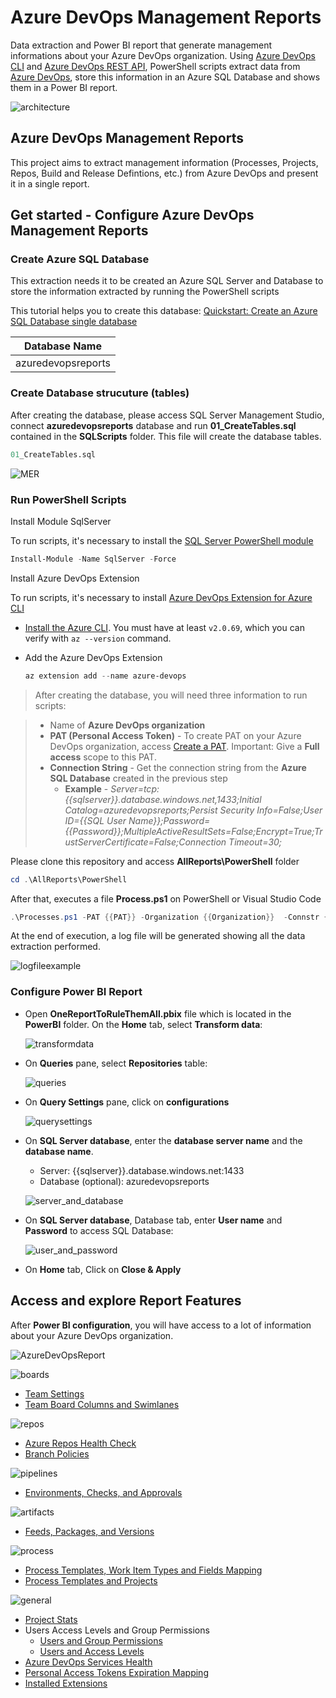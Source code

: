 # Azure DevOps Management Reports
Data extraction and Power BI report that generate management informations about your Azure DevOps organization. Using [Azure DevOps CLI](https://docs.microsoft.com/en-us/azure/devops/cli/?view=azure-devops) and [Azure DevOps REST API](https://docs.microsoft.com/en-us/rest/api/azure/devops/?view=azure-devops-rest-7.1), PowerShell scripts extract data from [Azure DevOps](https://azure.microsoft.com/en-us/services/devops/), store this information in an Azure SQL Database and shows them in a Power BI report.

![architecture](./images/Architecture.png)

## Azure DevOps Management Reports
This project aims to extract management information (Processes, Projects, Repos, Build and Release Defintions, etc.) from Azure DevOps and present it in a single report.

## Get started - Configure Azure DevOps Management Reports

### Create Azure SQL Database
This extraction needs it to be created an Azure SQL Server and Database to store the information extracted by running the PowerShell scripts

This tutorial helps you to create this database:
[Quickstart: Create an Azure SQL Database single database](https://docs.microsoft.com/en-us/azure/azure-sql/database/single-database-create-quickstart?tabs=azure-portal)

|Database Name|
|---|
|azuredevopsreports|

### Create Database strucuture (tables)
After creating the database, please access SQL Server Management Studio, connect **azuredevopsreports** database and run **01_CreateTables.sql** contained in the **SQLScripts** folder. This file will create the database tables.

```sql
01_CreateTables.sql
```

![MER](./images/MER.png)

### Run PowerShell Scripts
Install Module SqlServer

To run scripts, it's necessary to install the [ SQL Server PowerShell module](https://docs.microsoft.com/en-us/sql/powershell/download-sql-server-ps-module?view=sql-server-ver16)

  ```powershell
  Install-Module -Name SqlServer -Force
  ```

Install Azure DevOps Extension

To run scripts, it's necessary to install [Azure DevOps Extension for Azure CLI](https://github.com/Azure/azure-devops-cli-extension)

- [Install the Azure CLI](https://docs.microsoft.com/cli/azure/install-azure-cli). You must have at least `v2.0.69`, which you can verify with `az --version` command.
- Add the Azure DevOps Extension 
  
  ```powershell
  az extension add --name azure-devops
  ```
> After creating the database, you will need three information to run scripts:

> - Name of **Azure DevOps organization**
> - **PAT (Personal Access Token)** - To create PAT on your Azure DevOps organization, access [Create a PAT](https://docs.microsoft.com/en-us/azure/devops/organizations/accounts/use-personal-access-tokens-to-authenticate?view=azure-devops&tabs=Windows#create-a-pat). Important: Give a **Full access** scope to this PAT.
> - **Connection String** - Get the connection string from the **Azure SQL Database** created in the previous step
>   - **Example** - *Server=tcp:{{sqlserver}}.database.windows.net,1433;Initial Catalog=azuredevopsreports;Persist Security Info=False;User ID={{SQL User Name}};Password={{Password}};MultipleActiveResultSets=False;Encrypt=True;TrustServerCertificate=False;Connection Timeout=30;*

Please clone this repository and access **AllReports\PowerShell** folder

```PowerShell
cd .\AllReports\PowerShell
```

After that, executes a file **Process.ps1** on PowerShell or Visual Studio Code

```powershell
.\Processes.ps1 -PAT {{PAT}} -Organization {{Organization}}  -Connstr {{Connection string from database}}
```

At the end of execution, a log file will be generated showing all the data extraction performed.

![logfileexample](./images/LogFileExample.png)


### Configure Power BI Report
- Open **OneReportToRuleThemAll.pbix** file which is located in the **PowerBI** folder. On the **Home** tab, select **Transform data**:
  
  ![transformdata](./images/transformdata.png)

- On **Queries** pane, select **Repositories** table:
  
  ![queries](./images/Queries.png)
  
- On **Query Settings** pane, click on **configurations**

  ![querysettings](./images/Query_Settings.png)


- On **SQL Server database**, enter the **database server name** and the **database name**.
  - Server: {{sqlserver}}.database.windows.net:1433
  - Database (optional): azuredevopsreports
  
  ![server_and_database](./images/server_and_database.png)


- On **SQL Server database**, Database tab, enter **User name** and **Password** to access SQL Database:
  
  ![user_and_password](./images/user_and_password.png)

- On **Home** tab, Click on **Close & Apply**
## Access and explore Report Features
After **Power BI configuration**, you will have access to a lot of information about your Azure DevOps organization.

![AzureDevOpsReport](./images/AzureDevOpsReport.png)

![boards](../images/Boards.png)
  - [Team Settings](https://vinijmoura.medium.com/how-to-team-settings-mapping-on-azure-devops-ee609d217a3a)
  - [Team Board Columns and Swimlanes](https://vinijmoura.medium.com/how-to-board-columns-and-swimlanes-mapping-on-azure-devops-bd7fbf94e43f)

![repos](../images/Repos.png)
  - [Azure Repos Health Check](https://vinijmoura.medium.com/how-to-azure-repos-health-check-on-azure-devops-5b0322c7295c)
  - [Branch Policies](https://vinijmoura.medium.com/how-to-viewing-which-repositories-have-branch-policies-on-azure-devops-c9bfb370401e)

![pipelines](../images/Pipelines.png)
  - [Environments, Checks, and Approvals](https://vinijmoura.medium.com/how-to-environments-approvals-and-checks-mapping-on-azure-devops-5ac481f7c838)

![artifacts](../images/Artifacts.png)
  - [Feeds, Packages, and Versions](https://vinijmoura.medium.com/how-to-list-all-feeds-packages-and-versions-at-azure-artifacts-in-azure-devops-ce511001d9f7)

![process](../images/Process.png)
  - [Process Templates, Work Item Types and Fields Mapping](https://vinijmoura.medium.com/how-to-process-templates-work-item-types-and-fields-mapping-on-azure-devops-dc03ea31debe)
  - [Process Templates and Projects](https://vinijmoura.medium.com/how-to-list-all-process-templates-and-respective-team-projects-on-azure-devops-1a2177ef0ba1)

![general](../images/General.png)
  - [Project Stats](https://vinijmoura.medium.com/how-to-project-stats-mapping-on-azure-devops-63ca0f0d4ca)
  - Users Access Levels and Group Permissions
    - [Users and Group Permissions](https://vinijmoura.medium.com/how-to-list-all-users-and-group-permissions-on-azure-devops-using-azure-devops-cli-54f73a20a4c7)
    - [Users and Access Levels](https://vinijmoura.medium.com/how-to-list-all-users-access-levels-on-azure-devops-b98593bb123c)
  - [Azure DevOps Services Health](https://vinijmoura.medium.com/how-to-azure-devops-service-health-using-maps-in-power-bi-711bb7c657c2)
  - [Personal Access Tokens Expiration Mapping](https://vinijmoura.medium.com/how-to-personal-access-tokens-expiration-mapping-5630e5db1f99)
  - [Installed Extensions](https://vinijmoura.medium.com/how-to-list-installed-extensions-on-azure-devops-7ee7b7f8725)
